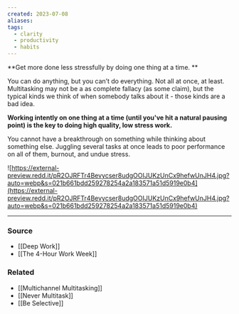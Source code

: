```yaml
---
created: 2023-07-08
aliases: 
tags:
  - clarity
  - productivity
  - habits
---
```

**Get more done less stressfully by doing one thing at a time. **

You can do anything, but you can’t do everything. Not all at once, at least. Multitasking may not be a as complete fallacy (as some claim), but the typical kinds we think of when somebody talks about it - those kinds are a bad idea.

**Working intently on one thing at a time (until you've hit a natural pausing point) is the key to doing high quality, low stress work.** 

You cannot have a breakthrough on something while thinking about something else. Juggling several tasks at once leads to poor performance on all of them, burnout, and undue stress.

![https://external-preview.redd.it/pR2OJRFTr4Bevycser8udgOOIJUKzUnCx9hefwUnJH4.jpg?auto=webp&s=021b661bdd259278254a2a183571a51d5919e0b4](https://external-preview.redd.it/pR2OJRFTr4Bevycser8udgOOIJUKzUnCx9hefwUnJH4.jpg?auto=webp&s=021b661bdd259278254a2a183571a51d5919e0b4)

---

### Source
- [[Deep Work]]
- [[The 4-Hour Work Week]]

### Related
- [[Multichannel Multitasking]]
- [[Never Multitask]]
- [[Be Selective]]